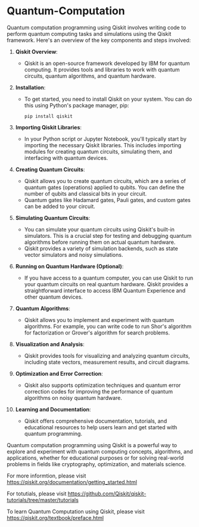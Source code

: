 # Quantum-Computation
Quantum computation programming using Qiskit involves writing code to perform quantum computing tasks and simulations using the Qiskit framework. Here's an overview of the key components and steps involved:

1. **Qiskit Overview**:
   - Qiskit is an open-source framework developed by IBM for quantum computing. It provides tools and libraries to work with quantum circuits, quantum algorithms, and quantum hardware.

2. **Installation**:
   - To get started, you need to install Qiskit on your system. You can do this using Python's package manager, pip:
     ```
     pip install qiskit
     ```

3. **Importing Qiskit Libraries**:
   - In your Python script or Jupyter Notebook, you'll typically start by importing the necessary Qiskit libraries. This includes importing modules for creating quantum circuits, simulating them, and interfacing with quantum devices.

4. **Creating Quantum Circuits**:
   - Qiskit allows you to create quantum circuits, which are a series of quantum gates (operations) applied to qubits. You can define the number of qubits and classical bits in your circuit.
   - Quantum gates like Hadamard gates, Pauli gates, and custom gates can be added to your circuit.

5. **Simulating Quantum Circuits**:
   - You can simulate your quantum circuits using Qiskit's built-in simulators. This is a crucial step for testing and debugging quantum algorithms before running them on actual quantum hardware.
   - Qiskit provides a variety of simulation backends, such as state vector simulators and noisy simulations.

6. **Running on Quantum Hardware (Optional)**:
   - If you have access to a quantum computer, you can use Qiskit to run your quantum circuits on real quantum hardware. Qiskit provides a straightforward interface to access IBM Quantum Experience and other quantum devices.

7. **Quantum Algorithms**:
   - Qiskit allows you to implement and experiment with quantum algorithms. For example, you can write code to run Shor's algorithm for factorization or Grover's algorithm for search problems.

8. **Visualization and Analysis**:
   - Qiskit provides tools for visualizing and analyzing quantum circuits, including state vectors, measurement results, and circuit diagrams.

9. **Optimization and Error Correction**:
   - Qiskit also supports optimization techniques and quantum error correction codes for improving the performance of quantum algorithms on noisy quantum hardware.

10. **Learning and Documentation**:
    - Qiskit offers comprehensive documentation, tutorials, and educational resources to help users learn and get started with quantum programming.

Quantum computation programming using Qiskit is a powerful way to explore and experiment with quantum computing concepts, algorithms, and applications, whether for educational purposes or for solving real-world problems in fields like cryptography, optimization, and materials science.



For more informtion, please visit https://qiskit.org/documentation/getting_started.html

For totutials, please visit https://github.com/Qiskit/qiskit-tutorials/tree/master/tutorials

To learn Quantum Computation using Qiskit, please visit https://qiskit.org/textbook/preface.html
